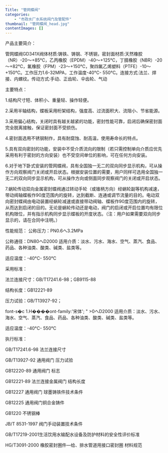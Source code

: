 ```yaml
---
Title: "管网蝶阀"
categories:
    - "市政水厂水系统阀门及管配件"
thumbnail: "管网蝶阀_head.jpg"
contentImages: []
---
```

产品主要简介：

管网蝶阀GD341X阀体材质:铸铁、铸钢、不锈钢，密封面材质:天然橡胶（NR）-20～+85℃，乙丙橡胶（EPDM）-40～+125℃，丁腈橡胶（NBR）-20～+82℃，氟橡胶（FPM）-23～+150℃，聚四氟乙烯塑料（PTFE）-10～+150℃。工作压力1.6-32MPA，工作温度-40°C- 550°C。连接方式:法兰、焊接、内螺纹。传动方式:手动、正齿轮、伞齿轮、气动

主要特点：

1.结构尺寸短、体积小、重量轻、操作轻便。

2.采用半轴结构，蝶板采用桁架结构，强度高、过流面积大、流阻小、节省能源。

3.采用偏心结构，关闭时具有越关越紧的功能，密封性能可靠，启闭后确保密封面完全脱离接触，保证密封面不受损伤。

4.密封面选用不锈钢制作，具有耐腐蚀、耐高温，使用寿命长的特点。

5.具有双向密封的功能，安装中不受介质流向的限制（若只需控制单向介质应优先采用有利于密封的方向安装）也不受空间单位的影响，可在任何方向安装。

6.对于地下卧式安装的管网蝶阀，具有全国独一无二的双向同步显示机构，可从操作方向观察阀门关闭或开启状态。根据安装位置的需要，用户同样可选用全国独一无二的双向同步显示机构，可从操作方向或侧面同步观察阀门的关闭或开启状态。

7.蜗轮传动双向金属密封蝶阀通过转动手轮（或锥柄方向）经蜗轮副等机构减速，带动阀轴蝶板作90度范围内的旋转，达到截断、连通或调节流量的目的。电动双向密封蝶阀由电动装置经蜗轮减速或直接带动阀轴、蝶板作90度范围内的旋转，从而达到启闭的目的。无论是蜗轮传动还是电动，阀门的启闭或开启位置均有限位机构限位，并有指示机构同步显示蝶板的开度状态。（注：用户如果需要双向同步显示的，请在合同中注明。）

性能规范：
 公称压力：PN0.6へ3.2MPa

公称通径：DN80へD2000
 适用介质：淡水、污水、海水、空气、蒸汽、食品、药品、各种油类、酸类、碱类、盐类等。

适应温度：-40°C- 550°C

采用标准：

法兰连接尺寸：GB/T17241.6-98；GB9115-88

结构长度：GB12221-89

压力试验：GB/T13927-92；

font-s�c 1.H����ont-family:'宋体'; " \>0へD2000
 适用介质：淡水、污水、海水、空气、蒸汽、食品、药品、各种油类、酸类、碱类、盐类等。

适应温度：-40°C- 550°C

执行标准：

GB/T17241.6-98 法兰连接尺寸

GB/T13927-92 通用阀门 压力试验

GB12220-89 通用阀门 标志

GB12221-89 法兰连接金属阀门 结构长度

GB12227 通用阀门 球墨铸铁件技术条件

GB12225 通用阀门铜合金铸件

GB1220 不锈钢棒

JB/T 8531-1997 阀门手动装置技术条件

GB/T17219-2001生活饮用水输配水设备及防护材料的安全性评价标准

HG/T3091-2000 橡胶密封圈件—给、排水管道用接口密封圈 材料规范


